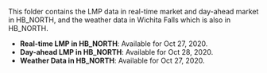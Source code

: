 This folder contains the LMP data in real-time market and day-ahead market in HB_NORTH, and the weather data in Wichita Falls which is also in HB_NORTH. 

- **Real-time LMP in HB_NORTH**: Available for Oct 27, 2020.
- **Day-ahead LMP in HB_NORTH**: Available for Oct 28, 2020.
- **Weather Data in HB_NORTH**: Available for Oct 27, 2020.